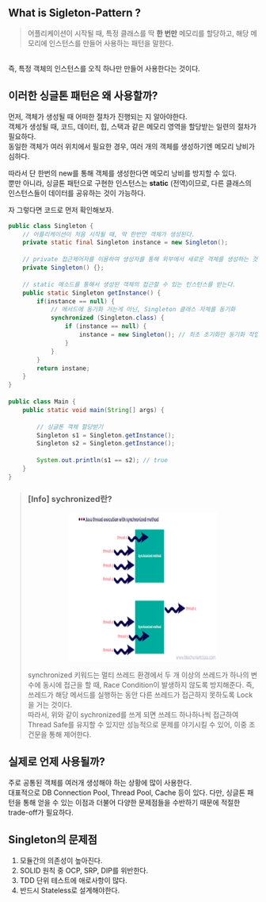 ## What is Sigleton-Pattern ?
> 어플리케이션이 시작될 때, 특정 클래스를 딱 **한 번만** 메모리를 할당하고, 해당 메모리에 인스턴스를 만들어 사용하는 패턴을 말한다.

<br>
즉, 특정 객체의 인스턴스를 오직 하나만 만들어 사용한다는 것이다.

## 이러한 싱글톤 패턴은 왜 사용할까?
먼저, 객체가 생성될 때 어떠한 절차가 진행되는 지 알아야한다.<br>
객체가 생성될 때, 코드, 데이터, 힙, 스택과 같은 메모리 영역을 할당받는 일련의 절차가 필요하다.<br>
동일한 객체가 여러 위치에서 필요한 경우, 여러 개의 객체를 생성하기엔 메모리 낭비가 심하다.

따라서 단 한번의 new를 통해 객체를 생성한다면 메모리 낭비를 방지할 수 있다.<br>
뿐만 아니라, 싱글톤 패턴으로 구현한 인스턴스는 **static** (전역)이므로, 다른 클래스의 인스턴스들이 데이터를 공유하는 것이 가능하다.

자 그렇다면 코드로 먼저 확인해보자.

```Java
public class Singleton {
    // 어플리케이션이 처음 시작될 때, 딱 한번만 객체가 생성된다.
    private static final Singleton instance = new Singleton();
    
    // private 접근제어자를 이용하여 생성자를 통해 외부에서 새로운 객체를 생성하는 것을 막는다.
    private Singleton() {};
    
    // static 메소드를 통해서 생성된 객체의 접근할 수 있는 인스턴스를 받는다.
    public static Singleton getInstance() {
        if(instance == null) {
            // 메서드에 동기화 거는게 아닌, Singleton 클래스 자체를 동기화
            synchronized (Singleton.class) {
                if (instance == null) {
                    instance = new Singleton(); // 최초 초기화만 동기화 작업이 일어나서 리소스 낭비를 최소화
                }
            }
        }
        return instane;
    }
}

public class Main {
    public static void main(String[] args) {
        
        // 싱글톤 객체 할당받기
        Singleton s1 = Singleton.getInstance();
        Singleton s2 = Singleton.getInstance();
        
        System.out.println(s1 == s2); // true
    }
}
```

> ### [Info] sychronized란?
> <div style="text-align: center"> <img alt="synchronized" src="../../images/design/singleton/singleton.png" width="300" height="300" /> </div>
> 
>  synchronized 키워드는 멀티 쓰레드 환경에서 두 개 이상의 쓰레드가 하나의 변수에 동시에 접근을 할 때, Race Condition이 발생하지 않도록 방지해준다.
> 즉, 쓰레드가 해당 메서드를 실행하는 동안 다른 쓰레드가 접근하지 못하도록 Lock을 거는 것이다.<br>
> 따라서, 위와 같이 sychronized를 쓰게 되면 쓰레드 하나하나씩 접근하여 Thread Safe를 유지할 수 있지만 성능적으로 문제를 야기시킬 수 있어, 이중 조건문을 통해 제어한다.  


## 실제로 언제 사용될까?
주로 공통된 객체를 여러개 생성해야 하는 상황에 많이 사용한다.<br>
대표적으로 DB Connection  Pool, Thread Pool, Cache 등이 있다.
다만, 싱글톤 패턴을 통해 얻을 수 있는 이점과 더불어 다양한 문제점들을 수반하기 때문에 적절한 trade-off가 필요하다.

## Singleton의 문제점
1. 모듈간의 의존성이 높아진다.
2. SOLID 원칙 중 OCP, SRP, DIP를 위반한다.
3. TDD 단위 테스트에 애로사항이 많다.
4. 반드시 Stateless로 설계해야한다.


